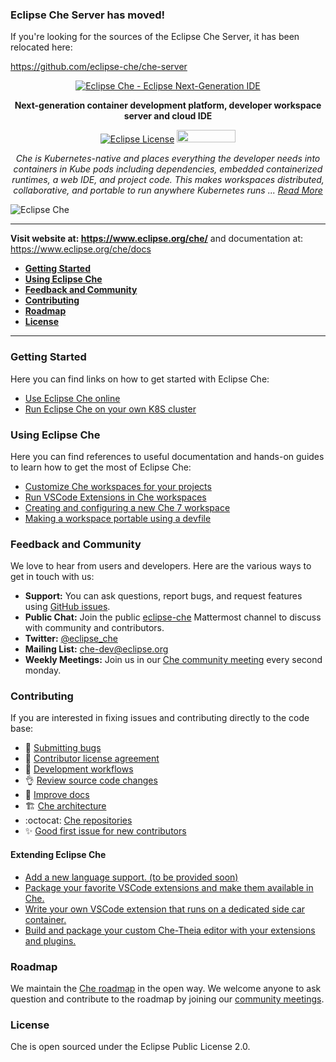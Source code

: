 ### Eclipse Che Server has moved!

If you're looking for the sources of the Eclipse Che Server, it has been relocated here:

https://github.com/eclipse-che/che-server


<div id="header" align="center">

[![Eclipse Che - Eclipse Next-Generation IDE](https://raw.githubusercontent.com/eclipse/che/assets/eclipseche.png)](
https://www.eclipse.org/che/)

**Next-generation container development platform, developer workspace server and cloud IDE**

[![Eclipse License](https://img.shields.io/badge/license-Eclipse-brightgreen.svg)](https://github.com/codenvy/che/blob/master/LICENSE)
<a href="https://sonarcloud.io/dashboard?id=org.eclipse.che%3Ache-parent%3Amaster">
<img src="https://sonarcloud.io/images/project_badges/sonarcloud-black.svg" width="94" height="20" href="" />
</a>

*Che is Kubernetes-native and places everything the developer needs into containers in Kube pods including dependencies, embedded containerized runtimes, a web IDE, and project code. This makes workspaces distributed, collaborative, and portable to run anywhere Kubernetes runs ... [Read More](https://www.eclipse.org/che/features/)*

</div>

![Eclipse Che](https://raw.githubusercontent.com/eclipse/che/assets/screenshoft_che7-quarkus-demo.png)

---

**Visit website at: https://www.eclipse.org/che/** and documentation at: https://www.eclipse.org/che/docs

- [**Getting Started**](#getting-started)
- [**Using Eclipse Che**](#using-eclipse-che)
- [**Feedback and Community**](#feedback-and-community)
- [**Contributing**](#contributing)
- [**Roadmap**](#roadmap)
- [**License**](#license)

---

### Getting Started
Here you can find links on how to get started with Eclipse Che:
- [Use Eclipse Che online](https://www.eclipse.org/che/getting-started/cloud/)
- [Run Eclipse Che on your own K8S cluster](https://www.eclipse.org/che/docs/che-7/che-quick-starts)


### Using Eclipse Che
Here you can find references to useful documentation and hands-on guides to learn how to get the most of Eclipse Che:
- [Customize Che workspaces for your projects](https://www.eclipse.org/che/docs/che-7/configuring-a-workspace-using-a-devfile/)
- [Run VSCode Extensions in Che workspaces](https://www.eclipse.org/che/docs/che-7/end-user-guide/adding-a-vs-code-extension-to-a-workspace/)
- [Creating and configuring a new Che 7 workspace](https://www.eclipse.org/che/docs/che-7/end-user-guide/creating-and-configuring-a-new-workspace/)
- [Making a workspace portable using a devfile](https://www.eclipse.org/che/docs/che-7/end-user-guide/making-a-workspace-portable-using-a-devfile/)


### Feedback and Community
We love to hear from users and developers. Here are the various ways to get in touch with us:
* **Support:** You can ask questions, report bugs, and request features using [GitHub issues](https://github.com/eclipse/che/issues).
* **Public Chat:** Join the public [eclipse-che](https://mattermost.eclipse.org/eclipse/channels/eclipse-che) Mattermost channel to discuss with community and contributors.
* **Twitter:** [@eclipse_che](https://twitter.com/eclipse_che)
* **Mailing List:** [che-dev@eclipse.org](https://accounts.eclipse.org/mailing-list/che-dev)
* **Weekly Meetings:** Join us in our [Che community meeting](https://github.com/eclipse/che/wiki/Che-Dev-Meetings) every second monday.


### Contributing
If you are interested in fixing issues and contributing directly to the code base:
- :bug: [Submitting bugs](https://github.com/eclipse/che/issues/new/choose)
- :page_facing_up: [Contributor license agreement](https://github.com/eclipse/che/wiki/Eclipse-Contributor-Agreement)
- :checkered_flag: [Development workflows](./CONTRIBUTING.md)
- :ok_hand: [Review source code changes](https://github.com/eclipse/che/pulls)
- :pencil: [Improve docs](https://github.com/eclipse/che-docs)
- :building_construction: [Che architecture](https://www.eclipse.org/che/docs/che-7/administration-guide/che-architecture-overview/)
- :octocat: [Che repositories](./CONTRIBUTING.md#other-che-repositories)
- :sparkles: [Good first issue for new contributors](https://github.com/eclipse/che/wiki/Labels#new-contributors)


#### Extending Eclipse Che
- [Add a new language support. (to be provided soon)](https://www.eclipse.org/che/docs/che-7/adding-support-for-a-new-language/)
- [Package your favorite VSCode extensions and make them available in Che.](https://www.eclipse.org/che/docs/che-7/end-user-guide/publishing-metadata-for-a-vs-code-extension/)
- [Write your own VSCode extension that runs on a dedicated side car container.](https://www.eclipse.org/che/docs/che-7/what-is-a-che-theia-plug-in/)
- [Build and package your custom Che-Theia editor with your extensions and plugins.](https://www.eclipse.org/che/docs/che-7/using-alternative-ides-in-che/)

### Roadmap
We maintain the [Che roadmap](https://github.com/eclipse/che/wiki/Roadmap) in the open way. We welcome anyone to ask question and contribute to the roadmap by joining our [community meetings](https://github.com/eclipse/che/wiki/Che-Dev-Meetings).

### License
Che is open sourced under the Eclipse Public License 2.0.
